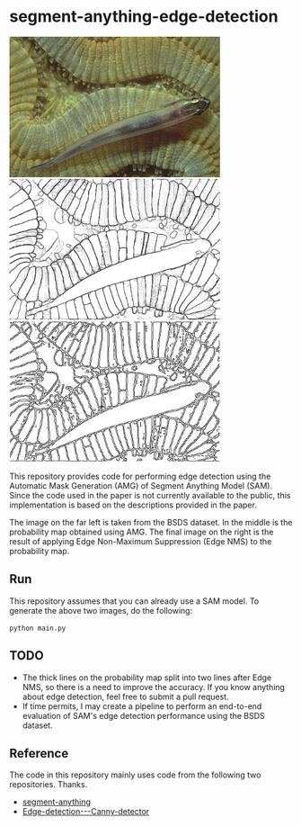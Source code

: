 # segment-anything-edge-detection

<p>
<img src='assets/fish.jpg' height=250px /> <img src='assets/prob.png' height=250px /> <img src='assets/edge.png' height=250px />
</p>

This repository provides code for performing edge detection using the Automatic Mask Generation (AMG) of Segment Anything Model (SAM). Since the code used in the paper is not currently available to the public, this implementation is based on the descriptions provided in the paper.

The image on the far left is taken from the BSDS dataset. In the middle is the probability map obtained using AMG. The final image on the right is the result of applying Edge Non-Maximum Suppression (Edge NMS) to the probability map.

## Run
This repository assumes that you can already use a SAM model.
To generate the above two images, do the following:
```
python main.py
```

## TODO
- The thick lines on the probability map split into two lines after Edge NMS, so there is a need to improve the accuracy. If you know anything about edge detection, feel free to submit a pull request.
- If time permits, I may create a pipeline to perform an end-to-end evaluation of SAM's edge detection performance using the BSDS dataset.

## Reference
The code in this repository mainly uses code from the following two repositories. Thanks.
- [segment-anything](https://github.com/facebookresearch/segment-anything)
- [Edge-detection---Canny-detector](https://github.com/StefanPitur/Edge-detection---Canny-detector)